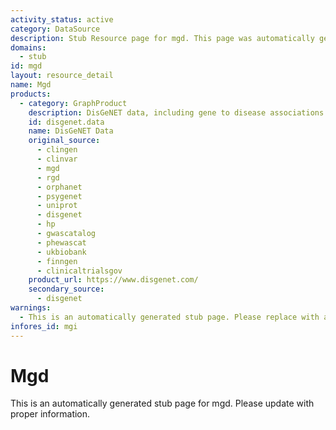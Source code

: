 ```yaml
---
activity_status: active
category: DataSource
description: Stub Resource page for mgd. This page was automatically generated because it was referenced by other resources.
domains:
  - stub
id: mgd
layout: resource_detail
name: Mgd
products:
  - category: GraphProduct
    description: DisGeNET data, including gene to disease associations and variant to disease associations (requires registration and subscription).
    id: disgenet.data
    name: DisGeNET Data
    original_source:
      - clingen
      - clinvar
      - mgd
      - rgd
      - orphanet
      - psygenet
      - uniprot
      - disgenet
      - hp
      - gwascatalog
      - phewascat
      - ukbiobank
      - finngen
      - clinicaltrialsgov
    product_url: https://www.disgenet.com/
    secondary_source:
      - disgenet
warnings:
  - This is an automatically generated stub page. Please replace with accurate information about this resource.
infores_id: mgi
---
```


# Mgd

This is an automatically generated stub page for mgd. Please update with proper information.
